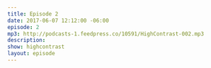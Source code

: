 ```yaml
---
title: Episode 2
date: 2017-06-07 12:12:00 -06:00
episode: 2
mp3: http://podcasts-1.feedpress.co/10591/HighContrast-002.mp3
description: 
show: highcontrast
layout: episode
---
```


